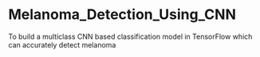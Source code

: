 # Melanoma_Detection_Using_CNN
 To build a multiclass CNN based classification model in TensorFlow which can accurately detect melanoma
